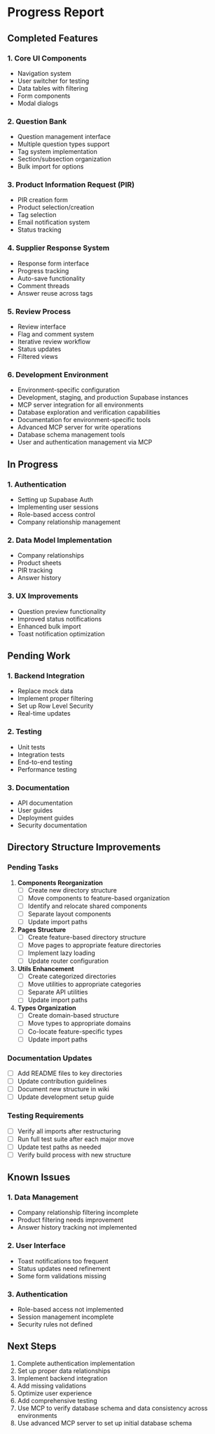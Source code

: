 # Progress Report

## Completed Features

### 1. Core UI Components
- Navigation system
- User switcher for testing
- Data tables with filtering
- Form components
- Modal dialogs

### 2. Question Bank
- Question management interface
- Multiple question types support
- Tag system implementation
- Section/subsection organization
- Bulk import for options

### 3. Product Information Request (PIR)
- PIR creation form
- Product selection/creation
- Tag selection
- Email notification system
- Status tracking

### 4. Supplier Response System
- Response form interface
- Progress tracking
- Auto-save functionality
- Comment threads
- Answer reuse across tags

### 5. Review Process
- Review interface
- Flag and comment system
- Iterative review workflow
- Status updates
- Filtered views

### 6. Development Environment
- Environment-specific configuration
- Development, staging, and production Supabase instances
- MCP server integration for all environments
- Database exploration and verification capabilities
- Documentation for environment-specific tools
- Advanced MCP server for write operations
- Database schema management tools
- User and authentication management via MCP

## In Progress

### 1. Authentication
- Setting up Supabase Auth
- Implementing user sessions
- Role-based access control
- Company relationship management

### 2. Data Model Implementation
- Company relationships
- Product sheets
- PIR tracking
- Answer history

### 3. UX Improvements
- Question preview functionality
- Improved status notifications
- Enhanced bulk import
- Toast notification optimization

## Pending Work

### 1. Backend Integration
- Replace mock data
- Implement proper filtering
- Set up Row Level Security
- Real-time updates

### 2. Testing
- Unit tests
- Integration tests
- End-to-end testing
- Performance testing

### 3. Documentation
- API documentation
- User guides
- Deployment guides
- Security documentation

## Directory Structure Improvements

### Pending Tasks
1. **Components Reorganization**
   - [ ] Create new directory structure
   - [ ] Move components to feature-based organization
   - [ ] Identify and relocate shared components
   - [ ] Separate layout components
   - [ ] Update import paths

2. **Pages Structure**
   - [ ] Create feature-based directory structure
   - [ ] Move pages to appropriate feature directories
   - [ ] Implement lazy loading
   - [ ] Update router configuration

3. **Utils Enhancement**
   - [ ] Create categorized directories
   - [ ] Move utilities to appropriate categories
   - [ ] Separate API utilities
   - [ ] Update import paths

4. **Types Organization**
   - [ ] Create domain-based structure
   - [ ] Move types to appropriate domains
   - [ ] Co-locate feature-specific types
   - [ ] Update import paths

### Documentation Updates
- [ ] Add README files to key directories
- [ ] Update contribution guidelines
- [ ] Document new structure in wiki
- [ ] Update development setup guide

### Testing Requirements
- [ ] Verify all imports after restructuring
- [ ] Run full test suite after each major move
- [ ] Update test paths as needed
- [ ] Verify build process with new structure

## Known Issues

### 1. Data Management
- Company relationship filtering incomplete
- Product filtering needs improvement
- Answer history tracking not implemented

### 2. User Interface
- Toast notifications too frequent
- Status updates need refinement
- Some form validations missing

### 3. Authentication
- Role-based access not implemented
- Session management incomplete
- Security rules not defined

## Next Steps
1. Complete authentication implementation
2. Set up proper data relationships
3. Implement backend integration
4. Add missing validations
5. Optimize user experience
6. Add comprehensive testing
7. Use MCP to verify database schema and data consistency across environments
8. Use advanced MCP server to set up initial database schema 